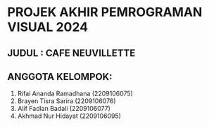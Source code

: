 # PROJEK AKHIR PEMROGRAMAN VISUAL 2024
## JUDUL : CAFE NEUVILLETTE

## ANGGOTA KELOMPOK: 
1. Rifai Ananda Ramadhana (2209106075)
2. Brayen Tisra Sarira (2209106076)
3. Alif Fadlan Badali (2209106077)
4. Akhmad Nur Hidayat (2209106095)
